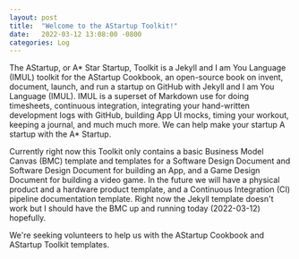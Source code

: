 ```yaml
---
layout: post
title:  "Welcome to the AStartup Toolkit!"
date:   2022-03-12 13:08:00 -0800
categories: Log
---
```


The AStartup, or A* Star Startup, Toolkit is a Jekyll and I am You Language (IMUL) toolkit for the AStartup Cookbook, an open-source book on invent, document, launch, and run a startup on GitHub with Jekyll and I am You Language (IMUL). IMUL is a superset of Markdown use for doing timesheets, continuous integration, integrating your hand-written development logs with GitHub, building App UI mocks, timing your workout, keeping a journal, and much much more. We can help make your startup A startup with the A* Startup.

Currently right now this Toolkit only contains a basic Business Model Canvas (BMC) template and templates for a Software Design Document and Software Design Document for building an App, and a Game Design Document for building a video game. In the future we will have a physical product and a hardware product template, and a Continuous Integration (CI) pipeline documentation template. Right now the Jekyll template doesn't work but I should have the BMC up and running today (2022-03-12) hopefully.

We're seeking volunteers to help us with the AStartup Cookbook and AStartup Toolkit templates.
